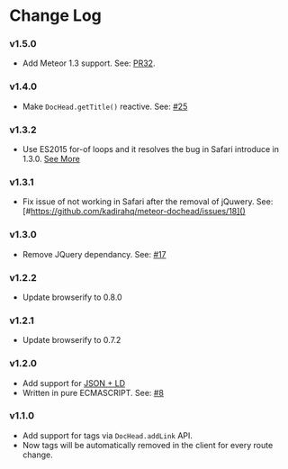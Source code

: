 # Change Log

### v1.5.0

* Add Meteor 1.3 support. See: [PR32](https://github.com/kadirahq/meteor-dochead/pull/32).

### v1.4.0
* Make `DocHead.getTitle()` reactive. See: [#25](https://github.com/kadirahq/meteor-dochead/pull/25)

### v1.3.2
* Use ES2015 for-of loops and it resolves the bug in Safari introduce in 1.3.0. [See More](https://github.com/kadirahq/meteor-dochead/commit/c0ce85d573e5dbf8cfa0ae02fa7f777743059276#commitcomment-14028289)

### v1.3.1
* Fix issue of not working in Safari after the removal of jQuwery. See: [#https://github.com/kadirahq/meteor-dochead/issues/18]()

### v1.3.0
* Remove JQuery dependancy. See: [#17](https://github.com/kadirahq/meteor-dochead/pull/17)

### v1.2.2
* Update browserify to 0.8.0

### v1.2.1
* Update browserify to 0.7.2

### v1.2.0

* Add support for [JSON + LD](https://github.com/kadirahq/meteor-dochead#docheadaddldjsonscriptjsonobj)
* Written in pure ECMASCRIPT. See: [#8](https://github.com/kadirahq/meteor-dochead/pull/8) 

### v1.1.0

* Add support for <link> tags via `DocHead.addLink` API.
* Now tags will be automatically removed in the client for every route change.
